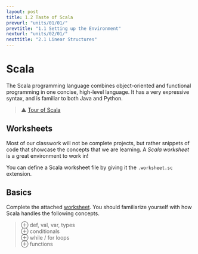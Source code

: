 ```yaml
---
layout: post
title: 1.2 Taste of Scala
prevurl: "units/01/01/"
prevtitle: "1.1 Setting up the Environment"
nexturl: "units/02/01/"
nexttitle: "2.1 Linear Structures"
---
```

# Scala
The Scala programming language combines object-oriented and functional programming in one concise, high-level language. It has a very expressive syntax, and is familiar to both Java and Python.

> ▲ [Tour of Scala](https://docs.scala-lang.org/tour/tour-of-scala.html)

## Worksheets
Most of our classwork will not be complete projects, but rather snippets of code that showcase the concepts that we are learning. A *Scala worksheet* is a great environment to work in!

You can define a Scala worksheet file by giving it the `.worksheet.sc` extension.

## Basics
Complete the attached [worksheet]({{site.baseurl}}/units/01/warmup.worksheet.sc). You should familiarize yourself with how Scala handles the following concepts.

> ⊕ def, val, var, types  
> ⊕ conditionals  
> ⊕ while / for loops  
> ⊕ functions